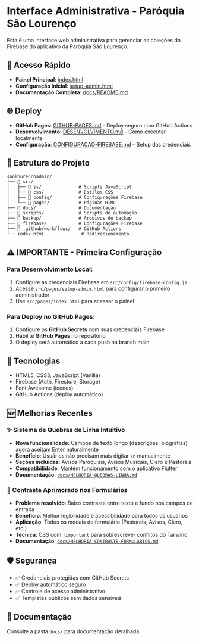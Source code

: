 # Interface Administrativa - Paróquia São Lourenço

Esta é uma interface web administrativa para gerenciar as coleções do Firebase do aplicativo da Paróquia São Lourenço.

## 🚀 Acesso Rápido

- **Painel Principal**: [index.html](./src/pages/index.html)
- **Configuração Inicial**: [setup-admin.html](./src/pages/setup-admin.html)
- **Documentação Completa**: [docs/README.md](./docs/README.md)

## 🌐 Deploy

- **GitHub Pages**: [GITHUB-PAGES.md](./GITHUB-PAGES.md) - Deploy seguro com GitHub Actions
- **Desenvolvimento**: [DESENVOLVIMENTO.md](./DESENVOLVIMENTO.md) - Como executar localmente
- **Configuração**: [CONFIGURACAO-FIREBASE.md](./CONFIGURACAO-FIREBASE.md) - Setup das credenciais

## 📁 Estrutura do Projeto

```
saolourencoadmin/
├── 📁 src/
│   ├── 📁 js/              # Scripts JavaScript
│   ├── 📁 css/             # Estilos CSS
│   ├── 📁 config/          # Configurações Firebase
│   └── 📁 pages/           # Páginas HTML
├── 📁 docs/                # Documentação
├── 📁 scripts/             # Scripts de automação
├── 📁 backup/              # Arquivos de backup
├── 📁 firebase/            # Configurações Firebase
├── 📁 .github/workflows/   # GitHub Actions
└── index.html              # Redirecionamento
```

## ⚠️ IMPORTANTE - Primeira Configuração

### Para Desenvolvimento Local:
1. Configure as credenciais Firebase em `src/config/firebase-config.js`
2. Acesse `src/pages/setup-admin.html` para configurar o primeiro administrador
3. Use `src/pages/index.html` para acessar o painel

### Para Deploy no GitHub Pages:
1. Configure os **GitHub Secrets** com suas credenciais Firebase
2. Habilite **GitHub Pages** no repositório
3. O deploy será automático a cada push na branch main

## 🔧 Tecnologias

- HTML5, CSS3, JavaScript (Vanilla)
- Firebase (Auth, Firestore, Storage)
- Font Awesome (ícones)
- GitHub Actions (deploy automático)

## 🆕 Melhorias Recentes

### ✨ Sistema de Quebras de Linha Intuitivo
- **Nova funcionalidade**: Campos de texto longo (descrições, biografias) agora aceitam Enter naturalmente
- **Benefício**: Usuários não precisam mais digitar `\n` manualmente
- **Seções incluídas**: Avisos Paroquiais, Avisos Musicais, Clero e Pastorais
- **Compatibilidade**: Mantém funcionamento com o aplicativo Flutter
- **Documentação**: [`docs/MELHORIA-QUEBRAS-LINHA.md`](./docs/MELHORIA-QUEBRAS-LINHA.md)

### 🎨 Contraste Aprimorado nos Formulários
- **Problema resolvido**: Baixo contraste entre texto e fundo nos campos de entrada
- **Benefício**: Melhor legibilidade e acessibilidade para todos os usuários
- **Aplicação**: Todos os modais de formulário (Pastorais, Avisos, Clero, etc.)
- **Técnica**: CSS com `!important` para sobrescrever conflitos do Tailwind
- **Documentação**: [`docs/MELHORIA-CONTRASTE-FORMULARIOS.md`](./docs/MELHORIA-CONTRASTE-FORMULARIOS.md)

## 🛡️ Segurança

- ✅ Credenciais protegidas com GitHub Secrets
- ✅ Deploy automático seguro
- ✅ Controle de acesso administrativo
- ✅ Templates públicos sem dados sensíveis

## 📖 Documentação

Consulte a pasta `docs/` para documentação detalhada.
